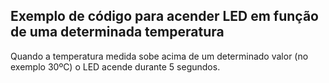 ## Exemplo de código para acender LED em função de uma determinada temperatura

Quando a temperatura medida sobe acima de um determinado valor (no exemplo 30ºC) o LED acende durante 5 segundos.